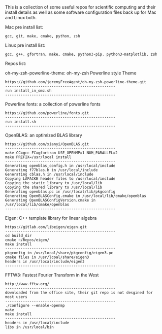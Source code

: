 This is a collection of some useful repos for scientific computing and their install details as well as some software configuration files back up for Mac and Linux both.

Mac pre install list:

	gcc, git, make, cmake, python, zsh

Linux pre install list:

	gcc, g++, gfortran, make, cmake, python3-pip, python3-matplotlib, zsh

Repos list:

oh-my-zsh-powerline-theme: oh-my-zsh Powerline style Theme

	https://github.com/jeremyFreeAgent/oh-my-zsh-powerline-theme.git
	--------------------------------------------------
	run install_in_omz.sh
	--------------------------------------------------

Powerline fonts: a collection of powerline fonts

	https://github.com/powerline/fonts.git
	--------------------------------------------------
	run install.sh
	--------------------------------------------------

OpenBLAS: an optimized BLAS library
	
	https://github.com/xianyi/OpenBLAS.git
	--------------------------------------------------
	make CC=gcc FC=gfortran USE_OPENMP=1 NUM_PARALLEL=2
	make PREFIX=/usr/local install
	--------------------------------------------------
	Generating openblas_config.h in /usr/local/include
	Generating f77blas.h in /usr/local/include
	Generating cblas.h in /usr/local/include
	Copying LAPACKE header files to /usr/local/include
	Copying the static library to /usr/local/lib
	Copying the shared library to /usr/local/lib
	Generating openblas.pc in /usr/local/lib/pkgconfig
	Generating OpenBLASConfig.cmake in /usr/local/lib/cmake/openblas
	Generating OpenBLASConfigVersion.cmake in /usr/local/lib/cmake/openblas
	--------------------------------------------------

Eigen: C++ template library for linear algebra
	
	https://gitlab.com/libeigen/eigen.git
	--------------------------------------------------
	cd build_dir
	cmake ~/Repos/eigen/
	make install
	--------------------------------------------------
	pkgconfig in /usr/local/share/pkgconfig/eigen3.pc
	cmake files in /usr/lcoal/share/eigen3
	headers in /usr/local/include/eigen3
	--------------------------------------------------

FFTW3: Fastest Fourier Transform in the West

	http://www.fftw.org/
	--------------------------------------------------
	downloaded from the office site, their git repo is not desgined for most users
	--------------------------------------------------
	./configure --enable-openmp
	make
	make install
	--------------------------------------------------
	headers in /usr/local/include
	libs in /usr/local/bin
